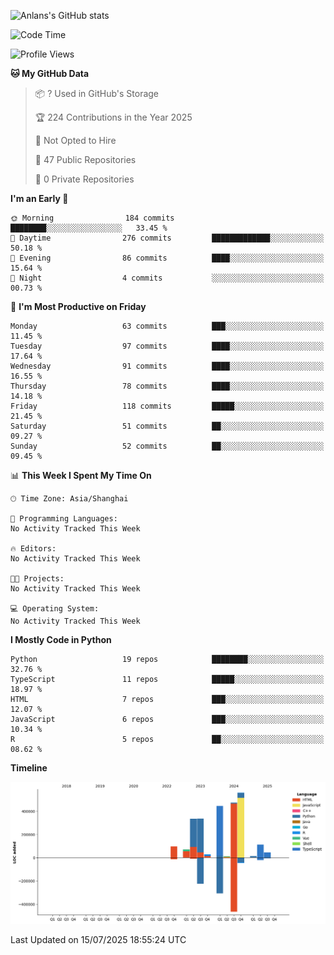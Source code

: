 <!-- ![Anlans's GitHub stats](https://github-readme-stats.vercel.app/api?username=Anlans) -->
![Anlans's GitHub stats](https://github-readme-stats.vercel.app/api?username=Anlans&rank_icon=github)

<!--START_SECTION:waka-->
![Code Time](http://img.shields.io/badge/Code%20Time-0%20secs-blue)

![Profile Views](http://img.shields.io/badge/Profile%20Views-0-blue)

**🐱 My GitHub Data** 

> 📦 ? Used in GitHub's Storage 
 > 
> 🏆 224 Contributions in the Year 2025
 > 
> 🚫 Not Opted to Hire
 > 
> 📜 47 Public Repositories 
 > 
> 🔑 0 Private Repositories 
 > 
**I'm an Early 🐤** 

```text
🌞 Morning                184 commits         ████████░░░░░░░░░░░░░░░░░   33.45 % 
🌆 Daytime                276 commits         █████████████░░░░░░░░░░░░   50.18 % 
🌃 Evening                86 commits          ████░░░░░░░░░░░░░░░░░░░░░   15.64 % 
🌙 Night                  4 commits           ░░░░░░░░░░░░░░░░░░░░░░░░░   00.73 % 
```
📅 **I'm Most Productive on Friday** 

```text
Monday                   63 commits          ███░░░░░░░░░░░░░░░░░░░░░░   11.45 % 
Tuesday                  97 commits          ████░░░░░░░░░░░░░░░░░░░░░   17.64 % 
Wednesday                91 commits          ████░░░░░░░░░░░░░░░░░░░░░   16.55 % 
Thursday                 78 commits          ████░░░░░░░░░░░░░░░░░░░░░   14.18 % 
Friday                   118 commits         █████░░░░░░░░░░░░░░░░░░░░   21.45 % 
Saturday                 51 commits          ██░░░░░░░░░░░░░░░░░░░░░░░   09.27 % 
Sunday                   52 commits          ██░░░░░░░░░░░░░░░░░░░░░░░   09.45 % 
```


📊 **This Week I Spent My Time On** 

```text
🕑︎ Time Zone: Asia/Shanghai

💬 Programming Languages: 
No Activity Tracked This Week

🔥 Editors: 
No Activity Tracked This Week

🐱‍💻 Projects: 
No Activity Tracked This Week

💻 Operating System: 
No Activity Tracked This Week
```

**I Mostly Code in Python** 

```text
Python                   19 repos            ████████░░░░░░░░░░░░░░░░░   32.76 % 
TypeScript               11 repos            █████░░░░░░░░░░░░░░░░░░░░   18.97 % 
HTML                     7 repos             ███░░░░░░░░░░░░░░░░░░░░░░   12.07 % 
JavaScript               6 repos             ███░░░░░░░░░░░░░░░░░░░░░░   10.34 % 
R                        5 repos             ██░░░░░░░░░░░░░░░░░░░░░░░   08.62 % 
```



**Timeline**

![Lines of Code chart](https://raw.githubusercontent.com/Anlans/Anlans/main/assets/bar_graph.png)


 Last Updated on 15/07/2025 18:55:24 UTC
<!--END_SECTION:waka-->

